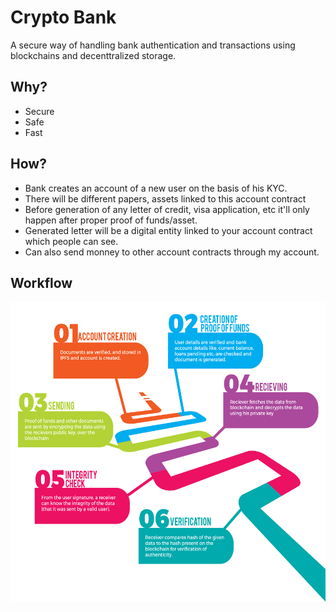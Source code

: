 # Crypto Bank
A secure way of handling bank authentication and transactions using blockchains and decenttralized storage.

## Why? 
- Secure
- Safe
- Fast

## How? 
- Bank creates an account of a new user on the basis of his KYC.
- There will be different papers, assets linked to this account contract
- Before generation of any letter of credit, visa application, etc it'll only happen after proper proof of funds/asset.
- Generated letter will be a digital entity linked to your account contract which people can see.
- Can also send monney to other account contracts through my account.

## Workflow
<div align="center">
<img src="https://raw.githubusercontent.com/SauravKanchan/Fintech/master/public/img/workflow.jpg?token=AR3kDu4RGgFYOrXI819CcCCTCbiRZfEEks5awG_uwA%3D%3D" height="480px"  width="640px"/></div>
